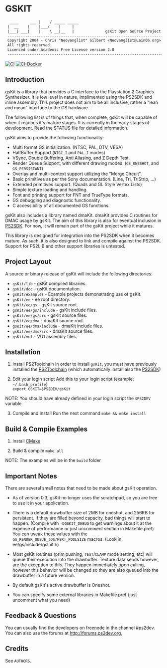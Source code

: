 # GSKIT

```txt
  ____     ___ |    / _____ _____
 |  __    |    |___/    |     |
 |___| ___|    |    \ __|__   |              gsKit Open Source Project.
 -----------------------------------------------------------------------
 Copyright 2004 - Chris "Neovanglist" Gilbert <Neovanglist@LainOS.org>.
 All rights reserved.
 Licenced under Academic Free License version 2.0
 -----------------------------------------------------------------------
```

[![CI](https://github.com/ps2dev/gsKit/workflows/CI/badge.svg)](https://github.com/ps2dev/gsKit/actions?query=workflow%3ACI)
[![CI-Docker](https://github.com/ps2dev/gsKit/workflows/CI-Docker/badge.svg)](https://github.com/ps2dev/gsKit/actions?query=workflow%3ACI-Docker)

## Introduction

gsKit is a library that provides a C interface to the Playstation 2
Graphics Synthesizer. It is low level in nature, implimented using the
PS2SDK and inline assembly. This project does not aim to be all
inclusive, rather a "lean and mean" interface to the GS hardware.

The following list is of things that, when complete, gsKit will be capable
of when it reaches it's mature stages. It is currently in the early
stages of development. Read the STATUS file for detailed information.

gsKit aims to provide the following functionality:

*   Multi format GS initialization. (NTSC, PAL, DTV, VESA)
*   HalfBuffer Support (`NTSC_I` and `PAL_I` modes)
*   VSync, Double Buffering, Anti Aliasing, and Z Depth Test.
*   Render Queue Support, with different drawing modes. (`GS_ONESHOT`, and `GS_PERSISTANT`)
*   Overlay and multi-context support utilizing the "Merge Circuit".
*   Basic primitives as per the Sony documentation. (Line, Tri, TriStrip, ...)
*   Extended primitives support. (Quads and GL Style Vertex Lists)
*   Simple texture loading and handling.
*   Font and printing support for FNT and TrueType formats.
*   GS debugging and diagnostic functionality.
*   C accessibility of all documented GS functions.

gsKit also includes a library named dmaKit. dmaKit provides C
routines for DMAC usage by gsKit. The aim of this library is also
for eventual inclusion in [PS2SDK](https://github.com/ps2dev/ps2sdk). For now, it will remain part of the
gsKit project while it matures.

This library is designed for integration into the PS2SDK when it
becomes mature. As such, it is also designed to link and compile
against the PS2SDK. Support for PS2LIB and other support libraries is
untested.

## Project Layout

A source or binary release of gsKit will include the following
directories:

*   `gsKit/lib` - gsKit compiled libraries.
*   `gsKit/doc` - gsKit documentation.
*   `gsKit/examples` - Example projects demonstrating use of gsKit.
*   `gsKit/ee` - ee root directory.
*   `gsKit/ee/gs` - gsKit source root.
*   `gsKit/ee/gs/include` - gsKit include files.
*   `gsKit/ee/gs/src` - gsKit source files.
*   `gsKit/ee/dma` - dmaKit source root.
*   `gsKit/ee/dma/include` - dmaKit include files.
*   `gsKit/ee/dms/src` - dmaKit source files.
*   `gsKit/vu1` - VU1 assembly files.

## Installation

1.  Install PS2Toolchain
    In order to install `gsKit`, you must have previously installed the [PS2Toolchain](https://github.com/ps2dev/ps2toolchain)
    (which automatically install also the [PS2SDK](https://github.com/ps2dev/ps2sdk))

2.  Edit your login script
    Add this to your login script (example: `~/.bash_profile`)\
    `export GSKIT=$PS2DEV/gsKit`

NOTE: You should have already defined in your login script the `$PS2DEV` variable

3.  Compile and Install
    Run the next command
    `make && make install`

## Build & Compile Examples

1. Install [CMake](https://github.com/Kitware/CMake)

2. Build & compile
    `make all`

NOTE: The examples will be in the `build` folder

## Important Notes

There are several small notes that need to be made about gsKit operation.

*   As of version 0.3, gsKit no longer uses the scratchpad, so you are free to
    use it in your application.

*   There is a default drawbuffer size of 2MB for oneshot, and 256KB for persistent.
    If they are filled beyond capacity, bad things will start to happen.
    (Compile with `-DGSKIT_DEBUG` to get warnings about it at the expense of performance
    or just uncomment section in Makefile.pref)
    You can tweak these values with the `GS_RENDER_QUEUE_(OS/PER)_POOLSIZE` macros.
    (Look in ee/gs/include/gsInit.h)

*   Most gsKit routines (prim pushing, `TEST`/`CLAMP` mode setting, etc) will queue their
    execution into the drawbuffer. Texture data sends however, are the exception to this.
    They happen immediately upon calling, however this behavior will be changed so they
    are also queued into the drawbuffer in a future version.

*   By default gsKit's active drawbuffer is Oneshot.

*   You can specify some external libraries in Makefile.pref
    (just uncomment what you need)

## Feedback & Questions

You can usually find the developers on freenode in the channel #ps2dev. You
can also use the forums at http://forums.ps2dev.org,

## Credits

See `AUTHORS`.
